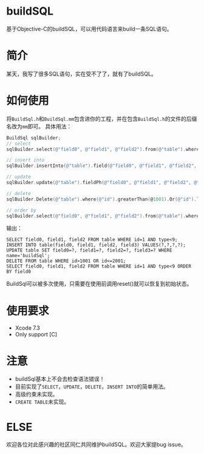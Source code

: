 # buildSQL
基于Objective-C的buildSQL，可以用代码语言来build一条SQL语句。
# 简介
某天，我写了很多SQL语句，实在受不了了，就有了buildSQL。
# 如何使用
将`BuildSql.h`和`BuildSql.mm`包含进你的工程，并在包含`BuildSql.h`的文件的后缀名改为`mm`即可。
具体用法：
```Objective-C
BuildSql sqlBuilder;
// select
sqlBuilder.select(@"field0", @"field1", @"field2").from(@"table").where(@"id").equalTo(@(1)).And(@"type").lessThan(@(9)).end();

// insert into
sqlBuilder.insertInto(@"table").field(@"field0", @"field1", @"field2", @"field3").values();

// update
sqlBuilder.update(@"table").fieldPh(@"field0", @"field1", @"field2", @"field3").where(@"name").equalTo(@"buildSql").end();

// delete
sqlBuilder.Delete(@"table").where(@"id").greaterThan(@1001).Or(@"id").lessThanOrEqualtTo(@2001).end();

// order by
sqlBuilder.select(@"field0", @"field1", @"field2").from(@"table").where(@"id").equalTo(@(1)).And(@"type").lessThan(@(9)).orderBy(@"field0").end();
```
输出：
```
SELECT field0, field1, field2 FROM table WHERE id=1 AND type<9;
INSERT INTO table(field0, field1, field2, field3) VALUES(?,?,?,?);
UPDATE table SET field0=?, field1=?, field2=?, field3=? WHERE name='buildSql';
DELETE FROM table WHERE id>1001 OR id<=2001;
SELECT field0, field1, field2 FROM table WHERE id=1 AND type<9 ORDER BY field0
```
BuildSql可以被多次使用，只需要在使用前调用reset()就可以恢复到初始状态。
# 使用要求
* Xcode 7.3
* Only support [C]

# 注意
* buildSql基本上不会去检查语法错误！
* 目前实现了`SELECT`，`UPDATE`，`DELETE`，`INSERT INTO`的简单用法。
* 高级约束未实现。
* `CREATE TABLE`未实现。

# ELSE
欢迎各位对此感兴趣的社区同仁共同维护buildSQL。欢迎大家提bug issue。

